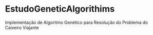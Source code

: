 # EstudoGeneticAlgorithims
 Implementação de Algoritmo Genético para Resolução do Problema do Caixeiro Viajante
